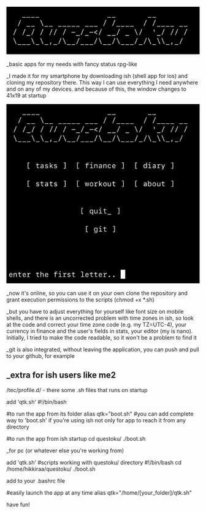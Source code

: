 ![Image alt](https://github.com/hikkiraa/questoku/blob/main/topimg.PNG?raw=true)

_basic apps for my needs with fancy status rpg-like

_I made it for my smartphone by downloading ish (shell app for ios) and cloning my repository there. This way I can use everything I need anywhere and on any of my devices. and because of this, the window changes to 41x19 at startup

![Image alt](https://github.com/hikkiraa/questoku/blob/main/image.PNG?raw=true)

_now it's online, so you can use it on your own
clone the repository and grant execution permissions to the scripts (chmod +x *.sh)

_but you have to adjust everything for yourself like font size on mobile shells, and there is an uncorrected problem with time zones in ish, so look at the code and correct your time zone code (e.g. my TZ=UTC-4), your currency in finance and the user's fields in stats, your editor (my is nano). Initially, I tried to make the code readable, so it won't be a problem to find it

_git is also integrated, without leaving the application, you can push and pull to your github, for example


<h2>_extra for ish users like me2</h2>

/tec/profile.d/ - there some .sh files that runs on startup

add 'qtk.sh'
#!/bin/bash

#to run the app from its folder
alias qtk="boot.sh"
#you can add complete way to 'boot.sh' if you're using ish not only for app to reach it from any directory

#to run the app from ish startup
cd questoku/
./boot.sh


_for pc (or whatever else you're working from)

add 'qtk.sh'
#scripts working with questoku/ directory
#!/bin/bash
cd /home/hikkiraa/questoku/
./boot.sh

add to your .bashrc file

#easily launch the app at any time
alias qtk="/home/[your_folder]/qtk.sh"


have fun!

